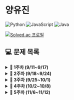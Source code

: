 # 양유진

![Python](https://img.shields.io/badge/python-3670A0?style=for-the-badge&logo=python&logoColor=ffdd54)
![JavaScript](https://img.shields.io/badge/javascript-%23323330.svg?style=for-the-badge&logo=javascript&logoColor=%23F7DF1E)
![Java](https://img.shields.io/badge/java-%23ED8B00.svg?style=for-the-badge&logo=java&logoColor=white)

<!-- {handle}부분에 백준 아이디 적으시면 돼요 ! -->

[![Solved.ac
프로필](http://mazassumnida.wtf/api/v2/generate_badge?boj=vikira)](https://solved.ac/{vikira})

<!-- 그냥 예시에요 !! 참고하시고 하셔도 되고 굳이 안하셔도 괘요 !! 자율입니다 ~~  !! -->

## **💻 문제 목록**

<details markdown="1">
<summary><strong>📄 1주차 (9/11~9/17) </strong></summary>

| 푼 문제 수 |                  문제번호/URL                  |    제목    | 풀이                                                         |
| :--------: | :--------------------------------------------: | :--------: | ------------------------------------------------------------ |
|     1      |  [1259](https://www.acmicpc.net/problem/1259)  | 팰린드롬수 | [풀이](https://github.com/SoobinJung1013/coding_test_study/blob/main/yoojinYang/BaekJoon/1/1259.py) |
|     2      | [13458](https://www.acmicpc.net/problem/13458) | 시험 감독  | [풀이](https://github.com/SoobinJung1013/coding_test_study/blob/main/yoojinYang/BaekJoon/1/13458.py) |
|     3      | [14563](https://www.acmicpc.net/problem/14563) |   완전수   | [풀이](https://github.com/SoobinJung1013/coding_test_study/blob/main/yoojinYang/BaekJoon/1/14563.py) |
|     4      |  [2753](https://www.acmicpc.net/problem/2753)  |    윤년    | [풀이](https://github.com/SoobinJung1013/coding_test_study/blob/main/yoojinYang/BaekJoon/1/2753.py) |
|     5      |  [8958](https://www.acmicpc.net/problem/8958)  |   OX퀴즈   | [풀이](https://github.com/SoobinJung1013/coding_test_study/blob/main/yoojinYang/BaekJoon/1/8958.py) |


---

</details>

<details markdown="1">
<summary><strong>📄 2주차 (9/18~9/24) </strong></summary>


| 푼 문제 수 |                         문제번호/URL                         |         제목         | 풀이                                                         |
| :--------: | :----------------------------------------------------------: | :------------------: | ------------------------------------------------------------ |
|     1      |         [1152](https://www.acmicpc.net/problem/1152)         |     단어의 개수      | [풀이](https://github.com/SoobinJung1013/coding-test-study/blob/main/yoojinYang/BaekJoon/2/1152.py) |
|     2      |         [2750](https://www.acmicpc.net/problem/2750)         |     수 정렬하기      | [풀이](https://github.com/SoobinJung1013/coding-test-study/blob/main/yoojinYang/BaekJoon/2/2750.py) |
|     3      | [가운데 글자 가져오기](https://programmers.co.kr/learn/courses/30/lessons/12903) | 가운데 글자 가져오기 | [풀이](https://github.com/SoobinJung1013/coding-test-study/blob/main/yoojinYang/Programmers/2/1.py) |
|     4      |                           EPPER 7                            |      확대 기능       | [풀이](https://github.com/SoobinJung1013/coding-test-study/blob/main/yoojinYang/BaekJoon/2/EPPER7.py) |

---

</details>

<details markdown="1">
<summary><strong>📄 3주차 (9/25~10/1) </strong></summary>

| 푼 문제 수 |                  문제번호/URL                  |         제목          | 풀이                                                         |
| :--------: | :--------------------------------------------: | :-------------------: | ------------------------------------------------------------ |
|     1      |  [1157](https://www.acmicpc.net/problem/1157)  |       단어 공부       | [풀이](https://github.com/SoobinJung1013/coding-test-study/blob/main/yoojinYang/BaekJoon/3/1157.py) |
|     2      | [10988](https://www.acmicpc.net/problem/10988) | 팰린드롬인지 확인하기 | [풀이](https://github.com/SoobinJung1013/coding-test-study/blob/main/yoojinYang/BaekJoon/3/10988.py) |
|     3      |                   EPPER 15-3                   |     재고 없는 날      | [풀이](https://github.com/SoobinJung1013/coding-test-study/blob/main/yoojinYang/BaekJoon/3/epper15-3.py) |
|     4      |                   EPPER 15-4                   |      100 만들기       | [풀이](https://github.com/SoobinJung1013/coding-test-study/blob/main/yoojinYang/BaekJoon/3/epper15-4.py) |
|     5      |                   EPPER 15-5                   |      문자열 압축      | [풀이](https://github.com/SoobinJung1013/coding-test-study/blob/main/yoojinYang/BaekJoon/3/epper15-5.py) |

---

</details>

<details markdown="1">
<summary><strong>📄 4주차 (10/2~10/8) </strong></summary>


| 푼 문제 수 |                 문제번호/URL                 |   제목   | 풀이                                                         |
| :--------: | :------------------------------------------: | :------: | ------------------------------------------------------------ |
|     1      | [5585](https://www.acmicpc.net/problem/5585) | 거스름돈 | [풀이](https://github.com/SoobinJung1013/coding-test-study/blob/main/yoojinYang/BaekJoon/3/1157.py) |
|     2      | [5622](https://www.acmicpc.net/problem/5622) |  다이얼  | [풀이](https://github.com/SoobinJung1013/coding-test-study/blob/main/yoojinYang/BaekJoon/3/10988.py) |
|     3      |                                              |          | [풀이](https://github.com/SoobinJung1013/coding-test-study/blob/main/yoojinYang/BaekJoon/3/epper15-3.py) |
|     4      |                                              |          | [풀이](https://github.com/SoobinJung1013/coding-test-study/blob/main/yoojinYang/BaekJoon/3/epper15-4.py) |
|     5      |                                              |          | [풀이](https://github.com/SoobinJung1013/coding-test-study/blob/main/yoojinYang/BaekJoon/3/epper15-5.py) |

---

</details>



<details markdown="1">
<summary><strong>📄 5주차 (11/6~11/12) </strong></summary>

[JS study](https://github.com/vikira/CodeSquad-Cocoa-JS/tree/main/Mission)

---

</details>
